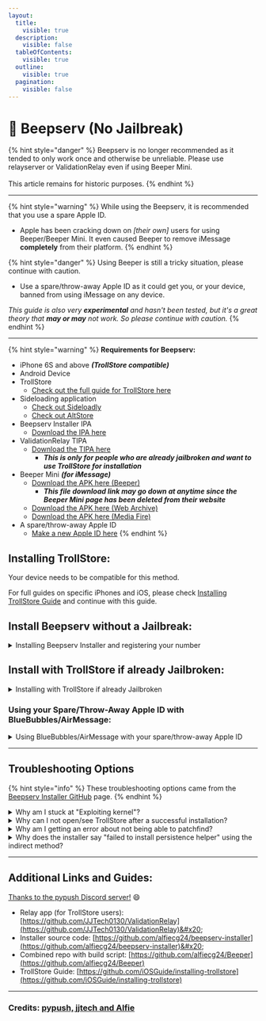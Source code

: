 ```yaml
---
layout:
  title:
    visible: true
  description:
    visible: false
  tableOfContents:
    visible: true
  outline:
    visible: true
  pagination:
    visible: false
---
```


# 💭 Beepserv (No Jailbreak)

{% hint style="danger" %}
Beepserv is no longer recommended as it tended to only work once and otherwise be unreliable.  Please use relayserver or ValidationRelay even if using Beeper Mini.\
\
This article remains for historic purposes.
{% endhint %}

***

{% hint style="warning" %}
While using the Beepserv, it is recommended that you use a spare Apple ID.

* Apple has been cracking down on _\[their own]_ users for using Beeper/Beeper Mini. It even caused Beeper to remove iMessage **completely** from their platform.
{% endhint %}

{% hint style="danger" %}
Using Beeper is still a tricky situation, please continue with caution.

* Use a spare/throw-away Apple ID as it could get you, or your device, banned from using iMessage on any device.

_This guide is also very **experimental** and hasn't been tested, but it's a great theory that **may or may** not work. So please continue with caution._
{% endhint %}

***

{% hint style="warning" %}
**Requirements for Beepserv:**

* iPhone 6S and above _**(TrollStore compatible)**_
* Android Device
* TrollStore
  * [Check out the full guide for TrollStore here](https://ios.cfw.guide/installing-trollstore/)
* Sideloading application
  * [Check out Sideloadly](https://sideloadly.io/)
  * [Check out AltStore](https://altstore.io/)
* Beepserv Installer IPA
  * [Download the IPA here](https://cdn.discordapp.com/attachments/1130641573244317736/1230994423958077450/beepserv_installer_v0.1.ipa?ex=6628d1a5\&is=66278025\&hm=0cf79fea9ed75f645f2a37a2317c3ee31ba573aa475d6ab831d0dce3c2566546&)
* ValidationRelay TIPA
  * [Download the TIPA here](https://github.com/JJTech0130/ValidationRelay/releases)
    * _**This is only for people who are already jailbroken and want to use TrollStore for installation**_
* Beeper Mini _**(for iMessage)**_
  * [Download the APK here (Beeper)](https://mini.beeper.com/Beeper_Mini_v1.2.58.apk)
    * _**This file download link may go down at anytime since the Beeper Mini page has been deleted from their website**_
  * [Download the APK here (Web Archive)](https://web.archive.org/web/20240329133435/https://mini.beeper.com/Beeper_Mini_v1.2.58.apk)
  * [Download the APK here (Media Fire)](https://www.mediafire.com/file/u1r73jp6z9vjshx/Beeper_Mini_v1.2.58.apk/file)
* A spare/throw-away Apple ID
  * [Make a new Apple ID here](https://appleid.apple.com/account)
{% endhint %}

## Installing TrollStore:

Your device needs to be compatible for this method.

For full guides on specific iPhones and iOS, please check [Installing TrollStore Guide](https://ios.cfw.guide/installing-trollstore/) and continue with this guide.

## Install Beepserv without a Jailbreak:

<details>

<summary>Installing Beepserv Installer and registering your number</summary>

1. Install Sideloadly or AltStore _(The link is posted above with the requirements)_&#x20;
2. After setting up Sideloadly or AltStore, you'll need to sideload the Beepserv Installer IPA onto your iPhone _**(An Apple ID is required to sideload)**_
3. Turn off **iMessage**
4. Open the Beepserv Installer app to install and enable Beepserv
5. Once you have your **Registration Code**, download the Beeper Mini _**(for iMessage)**_ app on your Android device _(The link is posted above with the requirements)_&#x20;
6. Open Beeper Mini and it should prompt you to enter your **Registration Code**
7. Once you entered your Registration Code, it will proceed to ask you to enter your Apple ID info
   * Please use your spare/throw-away Apple ID for safety of your Apple account
8. You should be able to use iMessage with Beeper Mini and start texting your friends or family!

</details>

## Install with TrollStore if already Jailbroken:&#x20;

<details>

<summary>Installing with TrollStore if already Jailbroken</summary>

1. Install TrollStore on your own
2. Turn off iMessage
3. Sideload the ValidationRelay TIPA _(The link is posted above with the requirements)_
4. Once you have your **Registration Code**, download the Beeper Mini _**(for iMessage)**_ app on your Android device _(The link is posted above with the requirements)_&#x20;
5. Open Beeper Mini and it should prompt you to enter your **Registration Code**
6. Once you entered your Registration Code, it will proceed to ask you to enter your Apple ID info
   * Please use your spare/throw-away Apple ID for safety of your Apple account
7. You should be able to use iMessage with Beeper Mini and start texting your friends or family!

</details>

### Using your Spare/Throw-Away Apple ID with BlueBubbles/AirMessage:

<details>

<summary>Using BlueBubbles/AirMessage with your spare/throw-away Apple ID</summary>

1. Add your spare/throw-away Apple ID to your Mac
2. Set up iMessage for this Apple ID and accept the **"new number"** being added to your spare/throw-away Apple ID
3. Test it by sending iMessage texts to your number or to your friends or family
4. If successful, you should be able to use your BlueBubbles/AirMessage server to send iMessage texts on your Android or Web
   * _Please don't delete Beeper Mini from your Android device, as it could mess up this process. You can disable notifications from Beeper Mini on your Android device._

</details>

***

## Troubleshooting Options

{% hint style="info" %}
These troubleshooting options came from the [Beepserv Installer GitHub](https://github.com/alfiecg24/beepserv-installer) page.
{% endhint %}

<details>

<summary>Why am I stuck at "Exploiting kernel"?</summary>

This is a common issue with the kfd exploit. Simply reboot your device and try again.

</details>

<details>

<summary>Why can I not open/see TrollStore after a successful installation?</summary>

During installation, you will have installed a persistence helper. Open your persistence helper and press "refresh app registrations" to fix TrollStore not being able to be opened.

</details>

<details>

<summary>Why am I getting an error about not being able to patchfind?</summary>

Either:

* You're on a non-MacDirtyCow supported version, and are not connected to the internet, or;
* You're using a Yellow iPhone 14 or Yellow iPhone 14 Plus on iOS 16.3 (20D50), in which case, [open a GitHub Issue](https://github.com/alfiecg24/beepserv-installer/issues/new/choose).

Additionally, if a file exists at `/beepserv-installer.app/kernelcache`, the installer will use that file instead of downloading the kernelcache. This can be useful if you have a slow or unreliable internet connection, or happen to have a device and version combination that has no public kernelcache available.

</details>

<details>

<summary>Why does the installer say "failed to install persistence helper" using the indirect method?</summary>

The indirect method is not perfect, and sometimes it will fail to install the persistence helper. If this happens, simply shut down your device, turn it back on, and try again. If you repeatedly have issues with the same app, try using a different app.

</details>

***

## Additional Links and Guides:

[Thanks to the pypush Discord server!](https://discord.com/channels/1130633272595066880/1135636248019615874/1231003645529817139) :smile:

* Relay app (for TrollStore users): [https://github.com/JJTech0130/ValidationRelay](https://github.com/JJTech0130/ValidationRelay)&#x20;
* Installer source code: [https://github.com/alfiecg24/beepserv-installer](https://github.com/alfiecg24/beepserv-installer)&#x20;
* Combined repo with build script: [https://github.com/alfiecg24/Beeper](https://github.com/alfiecg24/Beeper)
* TrollStore Guide: [https://github.com/iOSGuide/installing-trollstore](https://github.com/iOSGuide/installing-trollstore)

***

### Credits: [pypush, jjtech and Alfie](https://discord.com/channels/1130633272595066880/1135636248019615874/1231003645529817139)
